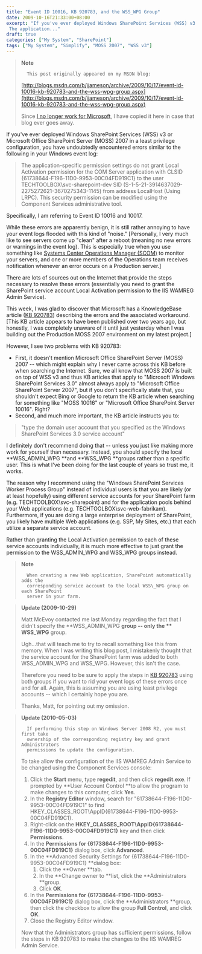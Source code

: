 ```yaml
---
title: "Event ID 10016, KB 920783, and the WSS_WPG Group"
date: 2009-10-16T21:33:00+08:00
excerpt: "If you've ever deployed Windows SharePoint Services (WSS) v3 or Microsoft Office SharePoint Server (MOSS) 2007 in a least privilege configuration, you have undoubtedly encountered errors similar to the following in your Windows event log: 
 The application..."
draft: true
categories: ["My System", "SharePoint"]
tags: ["My System", "Simplify", "MOSS 2007", "WSS v3"]
---
```


> **Note**
> 
>       This post originally appeared on my MSDN blog:
> 
> [http://blogs.msdn.com/b/jjameson/archive/2009/10/17/event-id-10016-kb-920783-and-the-wss-wpg-group.aspx](http://blogs.msdn.com/b/jjameson/archive/2009/10/17/event-id-10016-kb-920783-and-the-wss-wpg-group.aspx)
> 
> Since
> [I no longer work for Microsoft](/blog/jjameson/2011/09/02/last-day-with-microsoft), I have copied it here in case that
> blog ever goes away.

If you've ever deployed Windows SharePoint Services (WSS) v3 or Microsoft
Office SharePoint Server (MOSS) 2007 in a least privilege configuration, you
have undoubtedly encountered errors similar to the following in your Windows
event log:

> The application-specific permission settings do not grant Local Activation
> permission for the COM Server application with CLSID {61738644-F196-11D0-9953-00C04FD919C1}
> to the user TECHTOOLBOX\svc-sharepoint-dev SID (S-1-5-21-3914637029-2275272621-3670275343-1145)
> from address LocalHost (Using LRPC). This security permission can be modified
> using the Component Services administrative tool.

Specifically, I am referring to Event ID 10016 and 10017.

While these errors are apparently benign, it is still rather annoying to
have your event logs flooded with this kind of "noise." [Personally, I very
much like to see servers come up "clean" after a reboot (meaning no new errors
or warnings in the event log). This is especially true when you use something
like
[Systems Center Operations Manager (SCOM)](http://www.microsoft.com/systemcenter/operationsmanager/en/us/default.aspx) to monitor your servers, and one
or more members of the Operations team receives notification whenever an error
occurs on a Production server.]

There are lots of sources out on the Internet that provide the steps necessary
to resolve these errors (essentially you need to grant the SharePoint service
account Local Activation permission to the IIS WAMREG Admin Service).

This week, I was glad to discover that Microsoft has a KnowledgeBase article
([KB 920783](http://support.microsoft.com/kb/920783)) describing
the errors and the associated workaround. [This KB article appears to have been
published over two years ago, but honestly, I was completely unaware of it until
just yesterday when I was building out the Production MOSS 2007 environment
on my latest project.]

However, I see two problems with KB 920783:

- First, it doesn't mention Microsoft Office SharePoint Server (MOSS)
  2007 -- which might explain why I never came across this KB before when
  searching the Internet. Sure, we all know that MOSS 2007 is built on top
  of WSS v3 and thus KB articles that apply to "Microsoft Windows SharePoint
  Services 3.0" almost always apply to "Microsoft Office SharePoint Server
  2007", but if you don't specifically state that, you shouldn't expect Bing
  or Google to return the KB article when searching for something like "MOSS
  10016" or "Microsoft Office SharePoint Server 10016". Right?
- Second, and much more important, the KB article instructs you to:

> "type the domain user account that you specified as the Windows SharePoint
> Services 3.0 service account"

I definitely don't recommend doing that -- unless you just like making more
work for yourself than necessary. Instead, you should specify the local
**WSS\_ADMIN\_WPG **and **WSS\_WPG **groups rather than
a specific user. This is what I've been doing for the last couple of years so
trust me, it works.

The reason why I recommend using the "Windows SharePoint Services Worker
Process Group" instead of individual users is that you are likely (or at least
hopefully) using different service accounts for your SharePoint farm (e.g. TECHTOOLBOX\svc-sharepoint)
and for the application pools behind your Web applications (e.g. TECHTOOLBOX\svc-web-fabrikam).
Furthermore, if you are doing a large enterprise deployment of SharePoint, you
likely have multiple Web applications (e.g. SSP, My Sites, etc.) that each utilize
a separate service account.

Rather than granting the Local Activation permission to each of these service
accounts individually, it is much more effective to just grant the permission
to the WSS\_ADMIN\_WPG and WSS\_WPG groups instead.

> **Note**
> 
>       When creating a new Web application, SharePoint automatically adds the 
>       corresponding service account to the local WSS\_WPG group on each SharePoint 
>       server in your farm.

> **Update (2009-10-29)**
> 
> Matt McEvoy contacted me last Monday regarding the fact that I didn't
> specify the **WSS\_ADMIN\_WPG **group -- only the **
> WSS\_WPG** group.
> 
> Ugh...that will teach me to try to recall something like this from
> memory. When I was writing this blog post, I mistakenly thought that
> the service account for the SharePoint farm was added to both WSS\_ADMIN\_WPG
> and WSS\_WPG. However, this isn't the case.
> 
> Therefore you need to be sure to apply the steps in
> [KB 920783](http://support.microsoft.com/kb/920783) using
> both groups if you want to rid your event logs of these errors once
> and for all. Again, this is assuming you are using least privilege accounts
> -- which I certainly hope you are.
> 
> Thanks, Matt, for pointing out my omission.

> **Update (2010-05-03)**
> 
>       If performing this step on Windows Server 2008 R2, you must first take 
>       ownership of the corresponding registry key and grant Administrators 
>       permissions to update the configuration.
>       
> 
> To take allow the configuration of the IIS WAMREG Admin Service to
> be changed using the Component Services console:
> 
> 1. Click the **Start** menu, type **regedit**,
>    and then click **regedit.exe**. If prompted by
>    **User Account Control **to allow the program to make
>    changes to this computer, click **Yes**.
> 2. In the **Registry Editor** window, search for "61738644-F196-11D0-9953-00C04FD919C1"
>    to find HKEY\_CLASSES\_ROOT\AppID\{61738644-F196-11D0-9953-00C04FD919C1}.
> 3. Right-click on the **HKEY\_CLASSES\_ROOT\AppID\{61738644-F196-11D0-9953-00C04FD919C1}**
>    key and then click **Permissions**.
> 4. In the **Permissions for {61738644-F196-11D0-9953-00C04FD919C1}**
>    dialog box, click **Advanced**.
> 5. In the **Advanced Security Settings for {61738644-F196-11D0-9953-00C04FD919C1}
>    **dialog box:
>    1. Click the **Owner **tab.
>    2. In the **Change owner to **list, click the
>       **Administrators **group.
>    3. Click **OK**.
> 6. In the **Permissions for {61738644-F196-11D0-9953-00C04FD919C1}**
>    dialog box, click the **Administrators **group, then
>    click the checkbox to allow the group **Full Control**,
>    and click **OK**.
> 7. Close the Registry Editor window.
> 
> Now that the Administrators group has sufficient permissions, follow
> the steps in KB 920783 to make the changes to the IIS WAMREG Admin Service.

